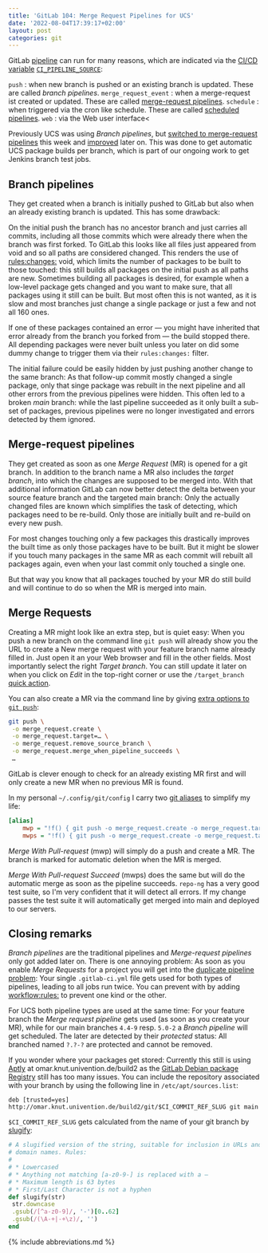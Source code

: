 ```yaml
---
title: 'GitLab 104: Merge Request Pipelines for UCS'
date: '2022-08-04T17:39:17+02:00'
layout: post
categories: git
---
```


GitLab [pipeline](https://docs.gitlab.com/ee/ci/pipelines/) can run for many reasons, which are indicated via the [CI/CD variable](https://docs.gitlab.com/ee/ci/variables/predefined_variables.html) [`CI_PIPELINE_SOURCE`](https://docs.gitlab.com/ee/ci/jobs/job_control.html#common-if-clauses-for-rules):

`push`
: when new branch is pushed or an existing branch is updated. These are called *branch pipelines*.
`merge_request_event`
: when a merge-request ist created or updated. These are called [merge-request pipelines](https://docs.gitlab.com/ee/ci/pipelines/merge_request_pipelines.html).
`schedule`
: when triggered via the cron like schedule. These are called [scheduled pipelines](https://docs.gitlab.com/ee/ci/pipelines/schedules.html).
`web`
: via the Web user interface<

Previously UCS was using *Branch pipelines*, but [switched to merge-request pipelines](https://github.com/univention/univention-corporate-server/commit/4a51c61c6af9d641b8bb72b2a70a424192fb8bcd) this week and [improved](https://github.com/univention/univention-corporate-server/commit/e6ea0f59b6e6c336cf6ad049a688e7e3ae13528e) later on.
This was done to get automatic UCS package builds per branch, which is part of our ongoing work to get Jenkins branch test jobs.

## Branch pipelines

They get created when a branch is initially pushed to GitLab but also when an already existing branch is updated.
This has some drawback:

On the initial push the branch has no ancestor branch and just carries all commits, including all those commits which were already there when the branch was first forked.
To GitLab this looks like all files just appeared from void and so all paths are considered changed.
This renders the use of [rules:changes:](https://docs.gitlab.com/ee/ci/jobs/job_control.html#variables-in-ruleschanges) void, which limits the number of packages to be built to those touched:
this still builds all packages on the initial push as all paths are new.
Sometimes building all packages is desired, for example when a low-level package gets changed and you want to make sure, that all packages using it still can be built.
But most often this is not wanted, as it is slow and most branches just change a single package or just a few and not all 160 ones.

If one of these packages contained an error — you might have inherited that error already from the branch you forked from — the build stopped there.
All depending packages were never built unless you later on did some dummy change to trigger them via their `rules:changes:` filter.

The initial failure could be easily hidden by just pushing another change to the same branch:
As that follow-up commit mostly changed a single package, only that singe package was rebuilt in the next pipeline and all other errors from the previous pipelines were hidden.
This often led to a broken *main* branch:
while the last pipeline succeeded as it only built a sub-set of packages, previous pipelines were no longer investigated and errors detected by them ignored.

## Merge-request pipelines

They get created as soon as one *Merge Request* (MR) is opened for a git branch.
In addition to the branch name a MR also includes the *target branch*, into which the changes are supposed to be merged into.
With that additional information GitLab can now better detect the delta between your source feature branch and the targeted main branch:
Only the actually changed files are known which simplifies the task of detecting, which packages need to be re-build.
Only those are initially built and re-build on every new push.

For most changes touching only a few packages this drastically improves the built time as only those packages have to be built.
But it might be slower if you touch many packages in the same MR as each commit will rebuilt all packages again, even when your last commit only touched a single one.

But that way you know that all packages touched by your MR do still build and will continue to do so when the MR is merged into main.

## Merge Requests

Creating a MR might look like an extra step, but is quiet easy:
When you push a new branch on the command line `git push` will already show you the URL to create a New merge request with your feature branch name already filled in.
Just open it an your Web browser and fill in the other fields.
Most importantly select the right *Target branch*.
You can still update it later on when you click on *Edit* in the top-right corner or use the `/target_branch` [quick action](https://docs.gitlab.com/ee/user/project/quick_actions.html).

You can also create a MR via the command line by giving [extra options to `git push`](https://docs.gitlab.com/ee/user/project/push_options.html#push-options-for-merge-requests):
```bash
git push \
 -o merge_request.create \
 -o merge_request.target=… \
 -o merge_request.remove_source_branch \
 -o merge_request.merge_when_pipeline_succeeds \
 …
```
GitLab is clever enough to check for an already existing MR first and will only create a new MR when no previous MR is found.

In my personal `~/.config/git/config` I carry two [git aliases](https://git-scm.com/book/en/v2/Git-Basics-Git-Aliases) to simplify my life:

```ini
[alias]
    mwp = "!f() { git push -o merge_request.create -o merge_request.target=\"$(git rev-parse --abbrev-ref \"@{u}\"|cut -d/ -f2-)\" -o merge_request.remove_source_branch \"$@\";};f"
    mwps = "!f() { git push -o merge_request.create -o merge_request.target=\"$(git rev-parse --abbrev-ref \"@{u}\"|cut -d/ -f2-)\" -o merge_request.remove_source_branch -o merge_request.merge_when_pipeline_succeeds \"$@\";};f"
```

*Merge With Pull-request* (mwp) will simply do a push and create a MR.
The branch is marked for automatic deletion when the MR is merged.

*Merge With Pull-request Succeed* (mwps) does the same but will do the automatic merge as soon as the pipeline succeeds.
`repo-ng` has a very good test suite, so I'm very confident that it will detect all errors.
If my change passes the test suite it will automatically get merged into main and deployed to our servers.

## Closing remarks

*Branch pipelines* are the traditional pipelines and *Merge-request pipelines* only got added later on.
There is one annoying problem:
As soon as you enable *Merge Requests* for a project you will get into the [duplicate pipeline problem](https://docs.gitlab.com/ee/ci/jobs/job_control.html#avoid-duplicate-pipelines):
Your single `.gitlab-ci.yml` file gets used for both types of pipelines, leading to all jobs run twice.
You can prevent with by adding [workflow:rules:](https://docs.gitlab.com/ee/ci/yaml/#workflow) to prevent one kind or the other.

For UCS both pipeline types are used at the same time:
For your feature branch the *Merge request pipeline* gets used (as soon as you create your MR), while for our main branches `4.4-9` resp.
`5.0-2` a *Branch pipeline* will get scheduled.
The later are detected by their *protected* status:
All branched named `?.?-?` are protected and cannot be removed.

If you wonder where your packages get stored:
Currently this still is using [Aptly](https://www.aptly.info/) at omar.knut.univention.de/build2 as the [GitLab Debian package Registry](https://docs.gitlab.com/ee/user/packages/debian_repository/) still has too many issues.
You can include the repository associated with your branch by using the following line in `/etc/apt/sources.list`:

```
deb [trusted=yes] http://omar.knut.univention.de/build2/git/$CI_COMMIT_REF_SLUG git main
```

`$CI_COMMIT_REF_SLUG` gets calculated from the name of your git branch by [slugify](https://gitlab.com/gitlab-org/gitlab/-/blob/master/lib/gitlab/utils.rb#L92):
```ruby
# A slugified version of the string, suitable for inclusion in URLs and
# domain names. Rules:
#
# * Lowercased
# * Anything not matching [a-z0-9-] is replaced with a –
# * Maximum length is 63 bytes
# * First/Last Character is not a hyphen
def slugify(str)
 str.downcase
 .gsub(/[^a-z0-9]/, '-')[0..62]
 .gsub(/(\A-+|-+\z)/, '')
end
```

{% include abbreviations.md %}
